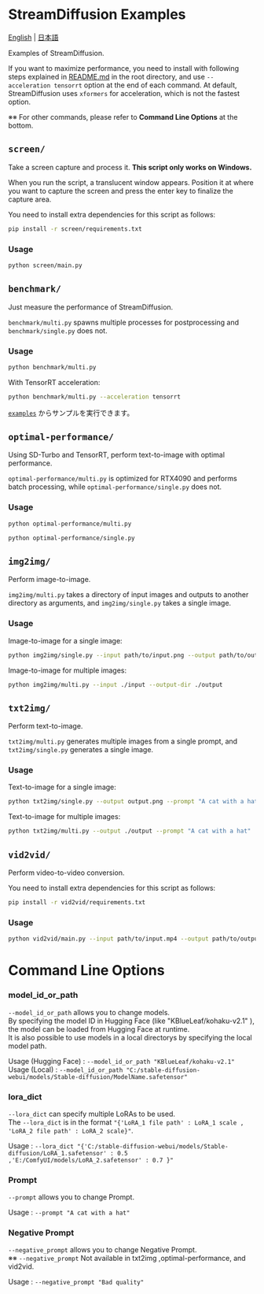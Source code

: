 # StreamDiffusion Examples

[English](./README.md) | [日本語](./README-ja.md)

Examples of StreamDiffusion.

If you want to maximize performance, you need to install with following steps explained in [README.md](../README.md) in the root directory, and use `--acceleration tensorrt` option at the end of each command. At default, StreamDiffusion uses `xformers` for acceleration, which is not the fastest option.

※※ For other commands, please refer to **Command Line Options** at the bottom.

## `screen/`

Take a screen capture and process it. **This script only works on Windows.**

When you run the script, a translucent window appears. Position it at where you want to capture the screen and press the enter key to finalize the capture area.

You need to install extra dependencies for this script as follows:

```bash
pip install -r screen/requirements.txt
```

### Usage

```bash
python screen/main.py
```

## `benchmark/`

Just measure the performance of StreamDiffusion.

`benchmark/multi.py` spawns multiple processes for postprocessing and `benchmark/single.py` does not.

### Usage

```bash
python benchmark/multi.py
```

With TensorRT acceleration:

```bash
python benchmark/multi.py --acceleration tensorrt
```

[`examples`](./examples) からサンプルを実行できます。

## `optimal-performance/`

Using SD-Turbo and TensorRT, perform text-to-image with optimal performance.

`optimal-performance/multi.py` is optimized for RTX4090 and performs batch processing, while `optimal-performance/single.py` does not.

### Usage

```bash
python optimal-performance/multi.py
```

```bash
python optimal-performance/single.py
```

## `img2img/`

Perform image-to-image.

`img2img/multi.py` takes a directory of input images and outputs to another directory as arguments, and `img2img/single.py` takes a single image.

### Usage

Image-to-image for a single image:

```bash
python img2img/single.py --input path/to/input.png --output path/to/output.png
```

Image-to-image for multiple images:

```bash
python img2img/multi.py --input ./input --output-dir ./output
```

## `txt2img/`

Perform text-to-image.

`txt2img/multi.py` generates multiple images from a single prompt, and `txt2img/single.py` generates a single image.

### Usage

Text-to-image for a single image:

```bash
python txt2img/single.py --output output.png --prompt "A cat with a hat"
```

Text-to-image for multiple images:

```bash
python txt2img/multi.py --output ./output --prompt "A cat with a hat"
```

## `vid2vid/`

Perform video-to-video conversion.

You need to install extra dependencies for this script as follows:

```bash
pip install -r vid2vid/requirements.txt
```

### Usage

```bash
python vid2vid/main.py --input path/to/input.mp4 --output path/to/output.mp4
```

# Command Line Options

### model_id_or_path
```--model_id_or_path``` allows you to change models.<br>
By specifying the model ID in Hugging Face (like "KBlueLeaf/kohaku-v2.1" ), the model can be loaded from Hugging Face  at runtime.<br>
It is also possible to use models in a local directorys by specifying the local model path.


Usage (Hugging Face) : ```--model_id_or_path "KBlueLeaf/kohaku-v2.1"```<br>
Usage (Local) : ```--model_id_or_path "C:/stable-diffusion-webui/models/Stable-diffusion/ModelName.safetensor"```

### lora_dict
```--lora_dict``` can specify multiple LoRAs to be used. <br>
The ```--lora_dict``` is in the format ```"{'LoRA_1 file path' : LoRA_1 scale , 'LoRA_2 file path' : LoRA_2 scale}"```.


Usage : 
```--lora_dict "{'C:/stable-diffusion-webui/models/Stable-diffusion/LoRA_1.safetensor' : 0.5 ,'E:/ComfyUI/models/LoRA_2.safetensor' : 0.7 }"``` 

### Prompt 
```--prompt``` allows you to change Prompt.

Usage : ```--prompt "A cat with a hat"```

### Negative Prompt

```--negative_prompt``` allows you to change Negative Prompt. <br> 
※※ ```--negative_prompt``` Not available in txt2img ,optimal-performance, and vid2vid.


Usage : ```--negative_prompt "Bad quality"```